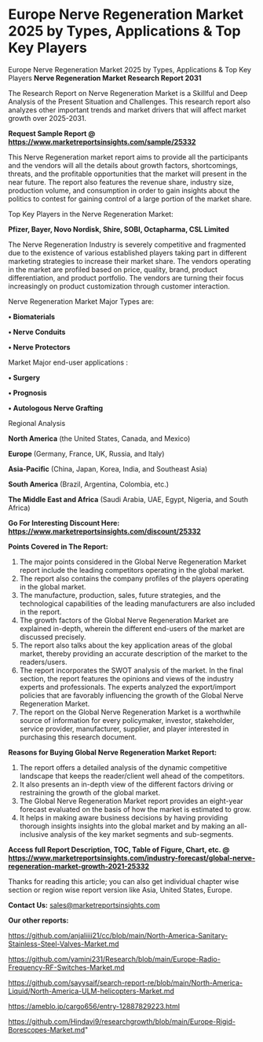 # Europe Nerve Regeneration Market 2025 by Types, Applications & Top Key Players
Europe Nerve Regeneration Market 2025 by Types, Applications & Top Key Players
<strong>Nerve Regeneration Market Research Report 2031</strong>

The Research Report on Nerve Regeneration Market is a Skillful and Deep Analysis of the Present Situation and Challenges. This research report also analyzes other important trends and market drivers that will affect market growth over 2025-2031.

<strong>Request Sample Report @ <a href=https://www.marketreportsinsights.com/sample/25332>https://www.marketreportsinsights.com/sample/25332</a></strong>

This Nerve Regeneration market report aims to provide all the participants and the vendors will all the details about growth factors, shortcomings, threats, and the profitable opportunities that the market will present in the near future. The report also features the revenue share, industry size, production volume, and consumption in order to gain insights about the politics to contest for gaining control of a large portion of the market share.

Top Key Players in the Nerve Regeneration Market:

<strong>Pfizer, Bayer, Novo Nordisk, Shire, SOBI, Octapharma, CSL Limited</strong>

The Nerve Regeneration Industry is severely competitive and fragmented due to the existence of various established players taking part in different marketing strategies to increase their market share. The vendors operating in the market are profiled based on price, quality, brand, product differentiation, and product portfolio. The vendors are turning their focus increasingly on product customization through customer interaction.

Nerve Regeneration Market Major Types are:

<strong>• Biomaterials

• Nerve Conduits

• Nerve Protectors</strong>

Market Major end-user applications :

<strong>• Surgery

• Prognosis

• Autologous Nerve Grafting</strong>

Regional Analysis

</u><strong><b>North America</b></strong> (the United States, Canada, and Mexico)

<strong><b>Europe </b></strong>(Germany, France, UK, Russia, and Italy)

<strong><b>Asia-Pacific</b></strong> (China, Japan, Korea, India, and Southeast Asia)

<strong><b>South America</b></strong> (Brazil, Argentina, Colombia, etc.)

<strong><b>The Middle East and Africa</b></strong> (Saudi Arabia, UAE, Egypt, Nigeria, and South Africa)

<strong>Go For Interesting Discount Here: <a href=https://www.marketreportsinsights.com/discount/25332>https://www.marketreportsinsights.com/discount/25332</a></strong>

<strong>Points Covered in The Report:</strong>
<ol>
  <li>The major points considered in the Global Nerve Regeneration Market report include the leading competitors operating in the global market.</li>
  <li>The report also contains the company profiles of the players operating in the global market.</li>
  <li>The manufacture, production, sales, future strategies, and the technological capabilities of the leading manufacturers are also included in the report.</li>
  <li>The growth factors of the Global Nerve Regeneration Market are explained in-depth, wherein the different end-users of the market are discussed precisely.</li>
  <li>The report also talks about the key application areas of the global market, thereby providing an accurate description of the market to the readers/users.</li>
  <li>The report incorporates the SWOT analysis of the market. In the final section, the report features the opinions and views of the industry experts and professionals. The experts analyzed the export/import policies that are favorably influencing the growth of the Global Nerve Regeneration Market.</li>
  <li>The report on the Global Nerve Regeneration Market is a worthwhile source of information for every policymaker, investor, stakeholder, service provider, manufacturer, supplier, and player interested in purchasing this research document.</li>
</ol>
<strong>Reasons for Buying Global Nerve Regeneration Market Report:</strong>

<ol>
  <li>The report offers a detailed analysis of the dynamic competitive landscape that keeps the reader/client well ahead of the competitors.</li>
  <li>It also presents an in-depth view of the different factors driving or restraining the growth of the global market.</li>
  <li>The Global Nerve Regeneration Market report provides an eight-year forecast evaluated on the basis of how the market is estimated to grow.</li>
  <li>It helps in making aware business decisions by having providing thorough insights insights into the global market and by making an all-inclusive analysis of the key market segments and sub-segments.</li>
</ol>
<strong>Access full Report Description, TOC, Table of Figure, Chart, etc. @ <a href=https://www.marketreportsinsights.com/industry-forecast/global-nerve-regeneration-market-growth-2021-25332>https://www.marketreportsinsights.com/industry-forecast/global-nerve-regeneration-market-growth-2021-25332</a></strong>


Thanks for reading this article; you can also get individual chapter wise section or region wise report version like Asia, United States, Europe.

<strong>Contact Us:</strong>
sales@marketreportsinsights.com

<strong>Our other reports:</strong>

<a href=https://github.com/anjaliiii21/cc/blob/main/North-America-Sanitary-Stainless-Steel-Valves-Market.md>https://github.com/anjaliiii21/cc/blob/main/North-America-Sanitary-Stainless-Steel-Valves-Market.md</a>

<a href=https://github.com/yamini231/Research/blob/main/Europe-Radio-Frequency-RF-Switches-Market.md>https://github.com/yamini231/Research/blob/main/Europe-Radio-Frequency-RF-Switches-Market.md</a>

<a href=https://github.com/sayysaif/search-report-re/blob/main/North-America-Liquid/North-America-ULM-helicopters-Market.md>https://github.com/sayysaif/search-report-re/blob/main/North-America-Liquid/North-America-ULM-helicopters-Market.md</a>

<a href=https://ameblo.jp/cargo656/entry-12887829223.html>https://ameblo.jp/cargo656/entry-12887829223.html</a>

<a href=https://github.com/Hindavi9/researchgrowth/blob/main/Europe-Rigid-Borescopes-Market.md>https://github.com/Hindavi9/researchgrowth/blob/main/Europe-Rigid-Borescopes-Market.md</a>"

